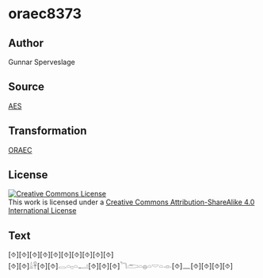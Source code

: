 # oraec8373

## Author

Gunnar Sperveslage

## Source

[AES](https://github.com/simondschweitzer/aes)

## Transformation

[ORAEC](https://oraec.github.io/)

## License

<a rel="license" href="http://creativecommons.org/licenses/by-sa/4.0/"><img alt="Creative Commons License" style="border-width:0" src="https://i.creativecommons.org/l/by-sa/4.0/88x31.png" /></a><br />This work is licensed under a <a rel="license" href="http://creativecommons.org/licenses/by-sa/4.0/">Creative Commons Attribution-ShareAlike 4.0 International License</a>

## Text

[⯑][⯑][⯑][⯑][⯑][⯑][⯑][⯑][⯑][⯑]<br>
[⯑][⯑]𓏙𓋹[⯑][⯑]𓂋𓏏𓊪𓏏𓂝[⯑][⯑][⯑]𓆓𓂧𓏏𓐍𓏏𓎟𓏏𓁹[⯑]𓈖[⯑][⯑][⯑][⯑]<br>
